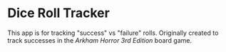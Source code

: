 # Dice Roll Tracker

This app is for tracking "success" vs "failure" rolls. Originally created to
track successes in the _Arkham Horror 3rd Edition_ board game.
